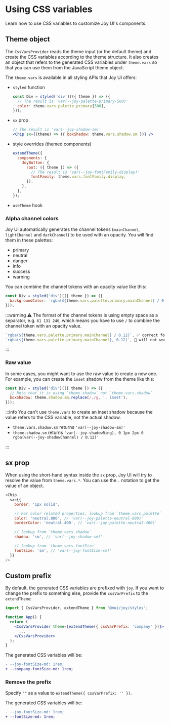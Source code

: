 # Using CSS variables

<p class="description">Learn how to use CSS variables to customize Joy UI's components.</p>

## Theme object

The `CssVarsProvider` reads the theme input (or the default theme) and create the CSS variables according to the theme structure. It also creates an object that refers to the generated CSS variables under `theme.vars` so that you can use them from the JavaScript theme object.

The `theme.vars` is available in all styling APIs that Joy UI offers:

- `styled` function
  ```js
  const Div = styled('div')(({ theme }) => ({
    // The result is 'var(--joy-palette-primary-500)'
    color: theme.vars.palette.primary[500],
  }));
  ```
- `sx` prop
  ```jsx
  // The result is 'var(--joy-shadow-sm)'
  <Chip sx={(theme) => ({ boxShadow: theme.vars.shadow.sm })} />
  ```
- style overrides (themed components)
  ```jsx
  extendTheme({
    components: {
      JoyButton: {
        root: ({ theme }) => ({
          // The result is 'var(--joy-fontFamily-display)'
          fontFamily: theme.vars.fontFamily.display,
        }),
      },
    },
  });
  ```
- `useTheme` hook

### Alpha channel colors

Joy UI automatically generates the channel tokens (`mainChannel`, `lightChannel` and `darkChannel`) to be used with an opacity. You will find them in these palettes:

- primary
- neutral
- danger
- info
- success
- warning

You can combine the channel tokens with an opacity value like this:

```js
const Div = styled('div')(({ theme }) => ({
  backgroundColor: `rgba(${theme.vars.palette.primary.mainChannel} / 0.12)`,
}));
```

:::warning
⚠️ The format of the channel tokens is using empty space as a separator, e.g. `61 131 246`, which means you have to use `/` to combine the channel token with an opacity value.

```js
`rgba(${theme.vars.palette.primary.mainChannel} / 0.12)`, ✅ correct format
`rgba(${theme.vars.palette.primary.mainChannel}, 0.12)`, 🚫 will not work
```

:::

### Raw value

In some cases, you might want to use the raw value to create a new one. For example, you can create the `inset` shadow from the theme like this:

```js
const Div = styled('div')(({ theme }) => ({
  // Note that it is using `theme.shadow` not `theme.vars.shadow`
  boxShadow: theme.shadow.sm.replace(/,/g, ', inset'),
}));
```

:::info
You can't use `theme.vars` to create an inset shadow because the value refers to the CSS variable, not the actual shadow.

- `theme.vars.shadow.sm` returns `'var(--joy-shadow-sm)'`
- `theme.shadow.sm` returns `'var(--joy-shadowRing), 0 1px 2px 0 rgba(var(--joy-shadowChannel) / 0.12)'`

:::

## sx prop

When using the short-hand syntax inside the `sx` prop, Joy UI will try to resolve the value from `theme.vars.*`. You can use the `.` notation to get the value of an object.

```js
<Chip
  sx={{
    border: '1px solid',

    // For color related properties, lookup from `theme.vars.palette`
    color: 'neutral.800', // 'var(--joy-palette-neutral-800)'
    borderColor: 'neutral.400', // 'var(--joy-palette-neutral-400)'

    // lookup from `theme.vars.shadow`
    shadow: 'sm', // 'var(--joy-shadow-sm)'

    // lookup from `theme.vars.fontSize`
    fontSize: 'sm', // 'var(--joy-fontSize-sm)'
  }}
/>
```

## Custom prefix

By default, the generated CSS variables are prefixed with `joy`. If you want to change the prefix to something else, provide the `cssVarPrefix` to the `extendTheme`:

```jsx
import { CssVarsProvider, extendTheme } from '@mui/joy/styles';

function App() {
  return (
    <CssVarsProvider theme={extendTheme({ cssVarPrefix: 'company' })}>
      ...
    </CssVarsProvider>
  );
}
```

The generated CSS variables will be:

```diff
- --joy-fontSize-md: 1rem;
+ --company-fontSize-md: 1rem;
```

### Remove the prefix

Specify `""` as a value to `extendTheme({ cssVarPrefix: '' })`.

The generated CSS variables will be:

```diff
- --joy-fontSize-md: 1rem;
+ --fontSize-md: 1rem;
```
